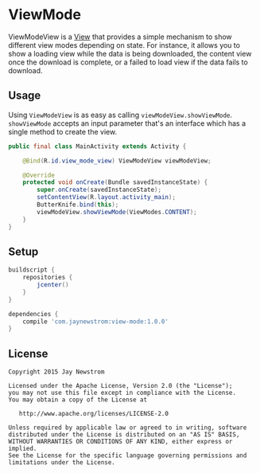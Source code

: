 ViewMode
=========

ViewModeView is a [View][androidView] that provides a simple mechanism to show different view modes depending on state. 
For instance, it allows you to show a loading view while the data is being downloaded, the content view once the download is complete, 
or a failed to load view if the data fails to download.

Usage
------------

Using `ViewModeView` is as easy as calling `viewModeView.showViewMode`. `showViewMode` accepts an input parameter that's an interface
which has a single method to create the view.

```java
public final class MainActivity extends Activity {

    @Bind(R.id.view_mode_view) ViewModeView viewModeView;

    @Override
    protected void onCreate(Bundle savedInstanceState) {
        super.onCreate(savedInstanceState);
        setContentView(R.layout.activity_main);
        ButterKnife.bind(this);
        viewModeView.showViewMode(ViewModes.CONTENT);
    }
}
```

Setup
------------
```groovy
buildscript {
    repositories {
        jcenter()
    }
}

dependencies {
    compile 'com.jaynewstrom:view-mode:1.0.0'
}
```

License
-------

    Copyright 2015 Jay Newstrom

    Licensed under the Apache License, Version 2.0 (the "License");
    you may not use this file except in compliance with the License.
    You may obtain a copy of the License at

       http://www.apache.org/licenses/LICENSE-2.0

    Unless required by applicable law or agreed to in writing, software
    distributed under the License is distributed on an "AS IS" BASIS,
    WITHOUT WARRANTIES OR CONDITIONS OF ANY KIND, either express or implied.
    See the License for the specific language governing permissions and
    limitations under the License.

[androidView]: http://developer.android.com/reference/android/view/View.html
